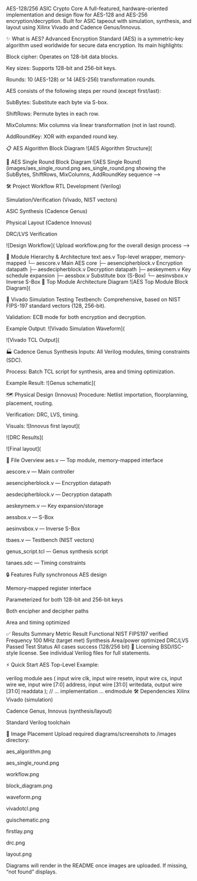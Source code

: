 AES-128/256 ASIC Crypto Core
A full-featured, hardware-oriented implementation and design flow for AES-128 and AES-256 encryption/decryption. Built for ASIC tapeout with simulation, synthesis, and layout using Xilinx Vivado and Cadence Genus/Innovus.

✨ What is AES?
Advanced Encryption Standard (AES) is a symmetric-key algorithm used worldwide for secure data encryption. Its main highlights:

Block cipher: Operates on 128-bit data blocks.

Key sizes: Supports 128-bit and 256-bit keys.

Rounds: 10 (AES-128) or 14 (AES-256) transformation rounds.

AES consists of the following steps per round (except first/last):

SubBytes: Substitute each byte via S-box.

ShiftRows: Permute bytes in each row.

MixColumns: Mix columns via linear transformation (not in last round).

AddRoundKey: XOR with expanded round key.

📋 AES Algorithm Block Diagram
![AES Algorithm Structure](

<!-- Upload aes_algorithm.png for a visual of the block cipher process -->
📝 AES Single Round Block Diagram
![AES Single Round](images/aes_single_round.png aes_single_round.png showing the SubBytes, ShiftRows, MixColumns, AddRoundKey sequence -->

🛠 Project Workflow
RTL Development (Verilog)

Simulation/Verification (Vivado, NIST vectors)

ASIC Synthesis (Cadence Genus)

Physical Layout (Cadence Innovus)

DRC/LVS Verification

![Design Workflow]( Upload workflow.png for the overall design process -->

🔗 Module Hierarchy & Architecture
text
aes.v               Top-level wrapper, memory-mapped
└─ aescore.v           Main AES core
   ├─ aesencipherblock.v   Encryption datapath
   ├─ aesdecipherblock.v   Decryption datapath
   ├─ aeskeymem.v          Key schedule expansion
   ├─ aessbox.v            Substitute box (S-Box)
   └─ aesinvsbox.v         Inverse S-Box
📐 Top Module Architecture Diagram
![AES Top Module Block Diagram](

<!-- Upload block_diagram.png visualizing your RTL hierarchy -->
🚀 Vivado Simulation Testing
Testbench: Comprehensive, based on NIST FIPS-197 standard vectors (128, 256-bit).

Validation: ECB mode for both encryption and decryption.

Example Output:
![Vivado Simulation Waveform](

![Vivado TCL Output](

🏭 Cadence Genus Synthesis
Inputs: All Verilog modules, timing constraints (SDC).

Process: Batch TCL script for synthesis, area and timing optimization.

Example Result:
![Genus schematic](

🗺️ Physical Design (Innovus)
Procedure: Netlist importation, floorplanning, placement, routing.

Verification: DRC, LVS, timing.

Visuals:
![Innovus first layout](

![DRC Results](

![Final layout](

📂 File Overview
aes.v — Top module, memory-mapped interface

aescore.v — Main controller

aesencipherblock.v — Encryption datapath

aesdecipherblock.v — Decryption datapath

aeskeymem.v — Key expansion/storage

aessbox.v — S-Box

aesinvsbox.v — Inverse S-Box

tbaes.v — Testbench (NIST vectors)

genus_script.tcl — Genus synthesis script

tanaes.sdc — Timing constraints

🔒 Features
Fully synchronous AES design

Memory-mapped register interface

Parameterized for both 128-bit and 256-bit keys

Both encipher and decipher paths

Area and timing optimized

✅ Results Summary
Metric	Result
Functional	NIST FIPS197 verified
Frequency	100 MHz (target met)
Synthesis	Area/power optimized
DRC/LVS	Passed
Test Status	All cases success (128/256 bit)
📜 Licensing
BSD/ISC-style license. See individual Verilog files for full statements.

⚡ Quick Start
AES Top-Level Example:

verilog
module aes (
    input wire clk,
    input wire resetn,
    input wire cs,
    input wire we,
    input wire [7:0] address,
    input wire [31:0] writedata,
    output wire [31:0] readdata
);
// ... implementation ...
endmodule
🛠 Dependencies
Xilinx Vivado (simulation)

Cadence Genus, Innovus (synthesis/layout)

Standard Verilog toolchain

📁 Image Placement
Upload required diagrams/screenshots to /images directory:

aes_algorithm.png

aes_single_round.png

workflow.png

block_diagram.png

waveform.png

vivadotcl.png

guischematic.png

firstlay.png

drc.png

layout.png

Diagrams will render in the README once images are uploaded. If missing, “not found” displays.

